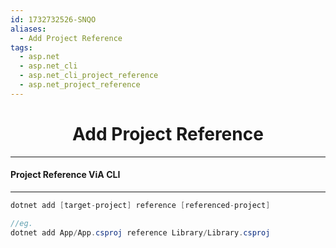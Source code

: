 ```yaml
---
id: 1732732526-SNQO
aliases:
  - Add Project Reference
tags:
  - asp.net
  - asp.net_cli
  - asp.net_cli_project_reference
  - asp.net_project_reference
---
```


<center>
<h1>Add Project Reference</h1>
</center>


---
#### Project Reference ViA CLI
---

```cs
dotnet add [target-project] reference [referenced-project]

//eg.
dotnet add App/App.csproj reference Library/Library.csproj
```


